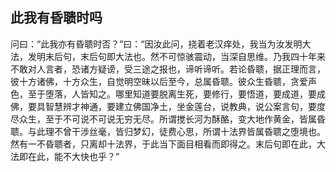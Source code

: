 ##  此我有昏聩时吗

问曰：“此我亦有昏聩时否？”曰：“因汝此问，挠着老汉痒处，我当为汝发明大法，发明末后句，末后句即大法也。然不可惊骇震动，当深自思维。乃我四十年来不敢对人言者，恐诸方疑谤，受三途之报也，谛听谛听。若论昏聩，据正理而言，彼十方诸佛，十方众生，自觉明空昧以后至今，总属昏聩。彼众生昏聩，贪爱声色，至于堕落，人皆知之。哪里知道要脱离生死，要修行，要悟道，要成道，要成佛，要具智慧辨才神通，要建立佛国净土，坐金莲台，说教典，说公案言句，要度尽众生，至于不可说不可说无穷无尽。所谓搅长河为酥酪，变大地作黄金，皆属昏聩。与此理不曾干涉丝毫，皆归梦幻，徒费心思，所谓十法界皆属昏聩之堕境也。然有一不昏聩者，只离却十法界，于此当下面目相看而即得之。末后句即在此，大法即在此，能不大快也乎？”
